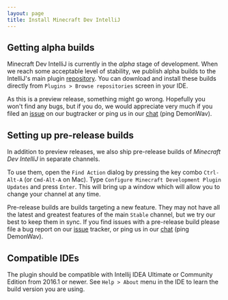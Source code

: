 ```yaml
---
layout: page
title: Install Minecraft Dev IntelliJ
---
```


## Getting alpha builds

Minecraft Dev IntelliJ is currently in the _alpha_ stage of development. When we reach some acceptable level of
stability, we publish alpha builds to the IntelliJ's main plugin [repository](https://plugins.jetbrains.com/plugin/8327).
You can download and install these builds directly from `Plugins > Browse repositories` screen in your IDE.

As this is a preview release, something might go wrong. Hopefully you won't find any bugs, but if you do, we would
appreciate very much if you filed an [issue](https://github.com/DemonWav/MinecraftDevIntelliJ/issues)
on our bugtracker or ping us in our [chat](https://paperchat.emc.gs) (ping DemonWav).

## Setting up pre-release builds

In addition to preview releases, we also ship pre-release builds of _Minecraft Dev IntelliJ_ in separate channels.

To use them, open the `Find Action` dialog by pressing the key combo `Ctrl-Alt-A` (or `Cmd-Alt-A` on Mac). Type
`Configure Minecraft Development Plugin Updates` and press `Enter`. This will bring up a window which will allow you
to change your channel at any time.

Pre-release builds are builds targeting a new feature. They may not have all the latest and greatest features of the
main `Stable` channel, but we try our best to keep them in sync. If you find issues with a pre-release build please
file a bug report on our [issue](https://github.com/DemonWav/MinecraftDevIntelliJ/issues) tracker, or ping us in our
[chat](https://paperchat.emc.gs) (ping DemonWav).

## Compatible IDEs

The plugin should be compatible with Intellij IDEA Ultimate or Community Edition from 2016.1 or newer.
See `Help > About` menu in the IDE to learn the build version you are using.
